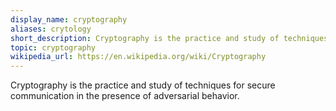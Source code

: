 ```yaml
---
display_name: cryptography
aliases: crytology
short_description: Cryptography is the practice and study of techniques for secure communication.
topic: cryptography
wikipedia_url: https://en.wikipedia.org/wiki/Cryptography
---
```

Cryptography is the practice and study of techniques for secure communication in the presence of adversarial behavior.
